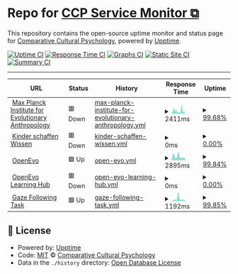# Repo for [CCP Service Monitor ⧉](https://ccp-eva.github.io/uptime-monitor/)

This repository contains the open-source uptime monitor and status page for [Comparative Cultural Psychology](https://www.eva.mpg.de/comparative-cultural-psychology/), powered by [Upptime](https://github.com/upptime/upptime).

[![Uptime CI](https://github.com/ccp-eva/uptime-monitor/workflows/Uptime%20CI/badge.svg)](https://github.com/ccp-eva/uptime-monitor/actions?query=workflow%3A%22Uptime+CI%22)
[![Response Time CI](https://github.com/ccp-eva/uptime-monitor/workflows/Response%20Time%20CI/badge.svg)](https://github.com/ccp-eva/uptime-monitor/actions?query=workflow%3A%22Response+Time+CI%22)
[![Graphs CI](https://github.com/ccp-eva/uptime-monitor/workflows/Graphs%20CI/badge.svg)](https://github.com/ccp-eva/uptime-monitor/actions?query=workflow%3A%22Graphs+CI%22)
[![Static Site CI](https://github.com/ccp-eva/uptime-monitor/workflows/Static%20Site%20CI/badge.svg)](https://github.com/ccp-eva/uptime-monitor/actions?query=workflow%3A%22Static+Site+CI%22)
[![Summary CI](https://github.com/ccp-eva/uptime-monitor/workflows/Summary%20CI/badge.svg)](https://github.com/ccp-eva/uptime-monitor/actions?query=workflow%3A%22Summary+CI%22)

---

<!--start: status pages-->
<!-- This summary is generated by Upptime (https://github.com/upptime/upptime) -->
<!-- Do not edit this manually, your changes will be overwritten -->
<!-- prettier-ignore -->
| URL | Status | History | Response Time | Uptime |
| --- | ------ | ------- | ------------- | ------ |
| <img alt="" src="https://icons.duckduckgo.com/ip3/www.eva.mpg.de.ico" height="13"> [Max Planck Institute for Evolutionary Anthropology](https://www.eva.mpg.de/index/) | 🟥 Down | [max-planck-institute-for-evolutionary-anthropology.yml](https://github.com/ccp-eva/uptime-monitor/commits/HEAD/history/max-planck-institute-for-evolutionary-anthropology.yml) | <details><summary><img alt="Response time graph" src="./graphs/max-planck-institute-for-evolutionary-anthropology/response-time-week.png" height="20"> 2411ms</summary><br><a href="https://ccp-eva.github.io/uptime-monitor/history/max-planck-institute-for-evolutionary-anthropology"><img alt="Response time 2188" src="https://img.shields.io/endpoint?url=https%3A%2F%2Fraw.githubusercontent.com%2Fccp-eva%2Fuptime-monitor%2FHEAD%2Fapi%2Fmax-planck-institute-for-evolutionary-anthropology%2Fresponse-time.json"></a><br><a href="https://ccp-eva.github.io/uptime-monitor/history/max-planck-institute-for-evolutionary-anthropology"><img alt="24-hour response time 1665" src="https://img.shields.io/endpoint?url=https%3A%2F%2Fraw.githubusercontent.com%2Fccp-eva%2Fuptime-monitor%2FHEAD%2Fapi%2Fmax-planck-institute-for-evolutionary-anthropology%2Fresponse-time-day.json"></a><br><a href="https://ccp-eva.github.io/uptime-monitor/history/max-planck-institute-for-evolutionary-anthropology"><img alt="7-day response time 2411" src="https://img.shields.io/endpoint?url=https%3A%2F%2Fraw.githubusercontent.com%2Fccp-eva%2Fuptime-monitor%2FHEAD%2Fapi%2Fmax-planck-institute-for-evolutionary-anthropology%2Fresponse-time-week.json"></a><br><a href="https://ccp-eva.github.io/uptime-monitor/history/max-planck-institute-for-evolutionary-anthropology"><img alt="30-day response time 2267" src="https://img.shields.io/endpoint?url=https%3A%2F%2Fraw.githubusercontent.com%2Fccp-eva%2Fuptime-monitor%2FHEAD%2Fapi%2Fmax-planck-institute-for-evolutionary-anthropology%2Fresponse-time-month.json"></a><br><a href="https://ccp-eva.github.io/uptime-monitor/history/max-planck-institute-for-evolutionary-anthropology"><img alt="1-year response time 2208" src="https://img.shields.io/endpoint?url=https%3A%2F%2Fraw.githubusercontent.com%2Fccp-eva%2Fuptime-monitor%2FHEAD%2Fapi%2Fmax-planck-institute-for-evolutionary-anthropology%2Fresponse-time-year.json"></a></details> | <details><summary><a href="https://ccp-eva.github.io/uptime-monitor/history/max-planck-institute-for-evolutionary-anthropology">99.68%</a></summary><a href="https://ccp-eva.github.io/uptime-monitor/history/max-planck-institute-for-evolutionary-anthropology"><img alt="All-time uptime 84.11%" src="https://img.shields.io/endpoint?url=https%3A%2F%2Fraw.githubusercontent.com%2Fccp-eva%2Fuptime-monitor%2FHEAD%2Fapi%2Fmax-planck-institute-for-evolutionary-anthropology%2Fuptime.json"></a><br><a href="https://ccp-eva.github.io/uptime-monitor/history/max-planck-institute-for-evolutionary-anthropology"><img alt="24-hour uptime 99.99%" src="https://img.shields.io/endpoint?url=https%3A%2F%2Fraw.githubusercontent.com%2Fccp-eva%2Fuptime-monitor%2FHEAD%2Fapi%2Fmax-planck-institute-for-evolutionary-anthropology%2Fuptime-day.json"></a><br><a href="https://ccp-eva.github.io/uptime-monitor/history/max-planck-institute-for-evolutionary-anthropology"><img alt="7-day uptime 99.68%" src="https://img.shields.io/endpoint?url=https%3A%2F%2Fraw.githubusercontent.com%2Fccp-eva%2Fuptime-monitor%2FHEAD%2Fapi%2Fmax-planck-institute-for-evolutionary-anthropology%2Fuptime-week.json"></a><br><a href="https://ccp-eva.github.io/uptime-monitor/history/max-planck-institute-for-evolutionary-anthropology"><img alt="30-day uptime 99.93%" src="https://img.shields.io/endpoint?url=https%3A%2F%2Fraw.githubusercontent.com%2Fccp-eva%2Fuptime-monitor%2FHEAD%2Fapi%2Fmax-planck-institute-for-evolutionary-anthropology%2Fuptime-month.json"></a><br><a href="https://ccp-eva.github.io/uptime-monitor/history/max-planck-institute-for-evolutionary-anthropology"><img alt="1-year uptime 99.93%" src="https://img.shields.io/endpoint?url=https%3A%2F%2Fraw.githubusercontent.com%2Fccp-eva%2Fuptime-monitor%2FHEAD%2Fapi%2Fmax-planck-institute-for-evolutionary-anthropology%2Fuptime-year.json"></a></details>
| <img alt="" src="https://icons.duckduckgo.com/ip3/kinderschaffenwissen.eva.mpg.de.ico" height="13"> [Kinder schaffen Wissen](https://kinderschaffenwissen.eva.mpg.de/) | 🟥 Down | [kinder-schaffen-wissen.yml](https://github.com/ccp-eva/uptime-monitor/commits/HEAD/history/kinder-schaffen-wissen.yml) | <details><summary><img alt="Response time graph" src="./graphs/kinder-schaffen-wissen/response-time-week.png" height="20"> 0ms</summary><br><a href="https://ccp-eva.github.io/uptime-monitor/history/kinder-schaffen-wissen"><img alt="Response time 0" src="https://img.shields.io/endpoint?url=https%3A%2F%2Fraw.githubusercontent.com%2Fccp-eva%2Fuptime-monitor%2FHEAD%2Fapi%2Fkinder-schaffen-wissen%2Fresponse-time.json"></a><br><a href="https://ccp-eva.github.io/uptime-monitor/history/kinder-schaffen-wissen"><img alt="24-hour response time 0" src="https://img.shields.io/endpoint?url=https%3A%2F%2Fraw.githubusercontent.com%2Fccp-eva%2Fuptime-monitor%2FHEAD%2Fapi%2Fkinder-schaffen-wissen%2Fresponse-time-day.json"></a><br><a href="https://ccp-eva.github.io/uptime-monitor/history/kinder-schaffen-wissen"><img alt="7-day response time 0" src="https://img.shields.io/endpoint?url=https%3A%2F%2Fraw.githubusercontent.com%2Fccp-eva%2Fuptime-monitor%2FHEAD%2Fapi%2Fkinder-schaffen-wissen%2Fresponse-time-week.json"></a><br><a href="https://ccp-eva.github.io/uptime-monitor/history/kinder-schaffen-wissen"><img alt="30-day response time 0" src="https://img.shields.io/endpoint?url=https%3A%2F%2Fraw.githubusercontent.com%2Fccp-eva%2Fuptime-monitor%2FHEAD%2Fapi%2Fkinder-schaffen-wissen%2Fresponse-time-month.json"></a><br><a href="https://ccp-eva.github.io/uptime-monitor/history/kinder-schaffen-wissen"><img alt="1-year response time 0" src="https://img.shields.io/endpoint?url=https%3A%2F%2Fraw.githubusercontent.com%2Fccp-eva%2Fuptime-monitor%2FHEAD%2Fapi%2Fkinder-schaffen-wissen%2Fresponse-time-year.json"></a></details> | <details><summary><a href="https://ccp-eva.github.io/uptime-monitor/history/kinder-schaffen-wissen">0.00%</a></summary><a href="https://ccp-eva.github.io/uptime-monitor/history/kinder-schaffen-wissen"><img alt="All-time uptime 47.49%" src="https://img.shields.io/endpoint?url=https%3A%2F%2Fraw.githubusercontent.com%2Fccp-eva%2Fuptime-monitor%2FHEAD%2Fapi%2Fkinder-schaffen-wissen%2Fuptime.json"></a><br><a href="https://ccp-eva.github.io/uptime-monitor/history/kinder-schaffen-wissen"><img alt="24-hour uptime 0.00%" src="https://img.shields.io/endpoint?url=https%3A%2F%2Fraw.githubusercontent.com%2Fccp-eva%2Fuptime-monitor%2FHEAD%2Fapi%2Fkinder-schaffen-wissen%2Fuptime-day.json"></a><br><a href="https://ccp-eva.github.io/uptime-monitor/history/kinder-schaffen-wissen"><img alt="7-day uptime 0.00%" src="https://img.shields.io/endpoint?url=https%3A%2F%2Fraw.githubusercontent.com%2Fccp-eva%2Fuptime-monitor%2FHEAD%2Fapi%2Fkinder-schaffen-wissen%2Fuptime-week.json"></a><br><a href="https://ccp-eva.github.io/uptime-monitor/history/kinder-schaffen-wissen"><img alt="30-day uptime 0.00%" src="https://img.shields.io/endpoint?url=https%3A%2F%2Fraw.githubusercontent.com%2Fccp-eva%2Fuptime-monitor%2FHEAD%2Fapi%2Fkinder-schaffen-wissen%2Fuptime-month.json"></a><br><a href="https://ccp-eva.github.io/uptime-monitor/history/kinder-schaffen-wissen"><img alt="1-year uptime 0.00%" src="https://img.shields.io/endpoint?url=https%3A%2F%2Fraw.githubusercontent.com%2Fccp-eva%2Fuptime-monitor%2FHEAD%2Fapi%2Fkinder-schaffen-wissen%2Fuptime-year.json"></a></details>
| <img alt="" src="https://icons.duckduckgo.com/ip3/openevo.eva.mpg.de.ico" height="13"> [OpenEvo](https://openevo.eva.mpg.de/) | 🟩 Up | [open-evo.yml](https://github.com/ccp-eva/uptime-monitor/commits/HEAD/history/open-evo.yml) | <details><summary><img alt="Response time graph" src="./graphs/open-evo/response-time-week.png" height="20"> 2895ms</summary><br><a href="https://ccp-eva.github.io/uptime-monitor/history/open-evo"><img alt="Response time 2631" src="https://img.shields.io/endpoint?url=https%3A%2F%2Fraw.githubusercontent.com%2Fccp-eva%2Fuptime-monitor%2FHEAD%2Fapi%2Fopen-evo%2Fresponse-time.json"></a><br><a href="https://ccp-eva.github.io/uptime-monitor/history/open-evo"><img alt="24-hour response time 1907" src="https://img.shields.io/endpoint?url=https%3A%2F%2Fraw.githubusercontent.com%2Fccp-eva%2Fuptime-monitor%2FHEAD%2Fapi%2Fopen-evo%2Fresponse-time-day.json"></a><br><a href="https://ccp-eva.github.io/uptime-monitor/history/open-evo"><img alt="7-day response time 2895" src="https://img.shields.io/endpoint?url=https%3A%2F%2Fraw.githubusercontent.com%2Fccp-eva%2Fuptime-monitor%2FHEAD%2Fapi%2Fopen-evo%2Fresponse-time-week.json"></a><br><a href="https://ccp-eva.github.io/uptime-monitor/history/open-evo"><img alt="30-day response time 2427" src="https://img.shields.io/endpoint?url=https%3A%2F%2Fraw.githubusercontent.com%2Fccp-eva%2Fuptime-monitor%2FHEAD%2Fapi%2Fopen-evo%2Fresponse-time-month.json"></a><br><a href="https://ccp-eva.github.io/uptime-monitor/history/open-evo"><img alt="1-year response time 2520" src="https://img.shields.io/endpoint?url=https%3A%2F%2Fraw.githubusercontent.com%2Fccp-eva%2Fuptime-monitor%2FHEAD%2Fapi%2Fopen-evo%2Fresponse-time-year.json"></a></details> | <details><summary><a href="https://ccp-eva.github.io/uptime-monitor/history/open-evo">99.84%</a></summary><a href="https://ccp-eva.github.io/uptime-monitor/history/open-evo"><img alt="All-time uptime 61.39%" src="https://img.shields.io/endpoint?url=https%3A%2F%2Fraw.githubusercontent.com%2Fccp-eva%2Fuptime-monitor%2FHEAD%2Fapi%2Fopen-evo%2Fuptime.json"></a><br><a href="https://ccp-eva.github.io/uptime-monitor/history/open-evo"><img alt="24-hour uptime 100.00%" src="https://img.shields.io/endpoint?url=https%3A%2F%2Fraw.githubusercontent.com%2Fccp-eva%2Fuptime-monitor%2FHEAD%2Fapi%2Fopen-evo%2Fuptime-day.json"></a><br><a href="https://ccp-eva.github.io/uptime-monitor/history/open-evo"><img alt="7-day uptime 99.84%" src="https://img.shields.io/endpoint?url=https%3A%2F%2Fraw.githubusercontent.com%2Fccp-eva%2Fuptime-monitor%2FHEAD%2Fapi%2Fopen-evo%2Fuptime-week.json"></a><br><a href="https://ccp-eva.github.io/uptime-monitor/history/open-evo"><img alt="30-day uptime 99.96%" src="https://img.shields.io/endpoint?url=https%3A%2F%2Fraw.githubusercontent.com%2Fccp-eva%2Fuptime-monitor%2FHEAD%2Fapi%2Fopen-evo%2Fuptime-month.json"></a><br><a href="https://ccp-eva.github.io/uptime-monitor/history/open-evo"><img alt="1-year uptime 99.61%" src="https://img.shields.io/endpoint?url=https%3A%2F%2Fraw.githubusercontent.com%2Fccp-eva%2Fuptime-monitor%2FHEAD%2Fapi%2Fopen-evo%2Fuptime-year.json"></a></details>
| <img alt="" src="https://icons.duckduckgo.com/ip3/openevo-learninghub.eva.mpg.de.ico" height="13"> [OpenEvo Learning Hub](https://openevo-learninghub.eva.mpg.de/) | 🟥 Down | [open-evo-learning-hub.yml](https://github.com/ccp-eva/uptime-monitor/commits/HEAD/history/open-evo-learning-hub.yml) | <details><summary><img alt="Response time graph" src="./graphs/open-evo-learning-hub/response-time-week.png" height="20"> 0ms</summary><br><a href="https://ccp-eva.github.io/uptime-monitor/history/open-evo-learning-hub"><img alt="Response time 1227" src="https://img.shields.io/endpoint?url=https%3A%2F%2Fraw.githubusercontent.com%2Fccp-eva%2Fuptime-monitor%2FHEAD%2Fapi%2Fopen-evo-learning-hub%2Fresponse-time.json"></a><br><a href="https://ccp-eva.github.io/uptime-monitor/history/open-evo-learning-hub"><img alt="24-hour response time 0" src="https://img.shields.io/endpoint?url=https%3A%2F%2Fraw.githubusercontent.com%2Fccp-eva%2Fuptime-monitor%2FHEAD%2Fapi%2Fopen-evo-learning-hub%2Fresponse-time-day.json"></a><br><a href="https://ccp-eva.github.io/uptime-monitor/history/open-evo-learning-hub"><img alt="7-day response time 0" src="https://img.shields.io/endpoint?url=https%3A%2F%2Fraw.githubusercontent.com%2Fccp-eva%2Fuptime-monitor%2FHEAD%2Fapi%2Fopen-evo-learning-hub%2Fresponse-time-week.json"></a><br><a href="https://ccp-eva.github.io/uptime-monitor/history/open-evo-learning-hub"><img alt="30-day response time 0" src="https://img.shields.io/endpoint?url=https%3A%2F%2Fraw.githubusercontent.com%2Fccp-eva%2Fuptime-monitor%2FHEAD%2Fapi%2Fopen-evo-learning-hub%2Fresponse-time-month.json"></a><br><a href="https://ccp-eva.github.io/uptime-monitor/history/open-evo-learning-hub"><img alt="1-year response time 1285" src="https://img.shields.io/endpoint?url=https%3A%2F%2Fraw.githubusercontent.com%2Fccp-eva%2Fuptime-monitor%2FHEAD%2Fapi%2Fopen-evo-learning-hub%2Fresponse-time-year.json"></a></details> | <details><summary><a href="https://ccp-eva.github.io/uptime-monitor/history/open-evo-learning-hub">0.00%</a></summary><a href="https://ccp-eva.github.io/uptime-monitor/history/open-evo-learning-hub"><img alt="All-time uptime 82.71%" src="https://img.shields.io/endpoint?url=https%3A%2F%2Fraw.githubusercontent.com%2Fccp-eva%2Fuptime-monitor%2FHEAD%2Fapi%2Fopen-evo-learning-hub%2Fuptime.json"></a><br><a href="https://ccp-eva.github.io/uptime-monitor/history/open-evo-learning-hub"><img alt="24-hour uptime 0.00%" src="https://img.shields.io/endpoint?url=https%3A%2F%2Fraw.githubusercontent.com%2Fccp-eva%2Fuptime-monitor%2FHEAD%2Fapi%2Fopen-evo-learning-hub%2Fuptime-day.json"></a><br><a href="https://ccp-eva.github.io/uptime-monitor/history/open-evo-learning-hub"><img alt="7-day uptime 0.00%" src="https://img.shields.io/endpoint?url=https%3A%2F%2Fraw.githubusercontent.com%2Fccp-eva%2Fuptime-monitor%2FHEAD%2Fapi%2Fopen-evo-learning-hub%2Fuptime-week.json"></a><br><a href="https://ccp-eva.github.io/uptime-monitor/history/open-evo-learning-hub"><img alt="30-day uptime 0.00%" src="https://img.shields.io/endpoint?url=https%3A%2F%2Fraw.githubusercontent.com%2Fccp-eva%2Fuptime-monitor%2FHEAD%2Fapi%2Fopen-evo-learning-hub%2Fuptime-month.json"></a><br><a href="https://ccp-eva.github.io/uptime-monitor/history/open-evo-learning-hub"><img alt="1-year uptime 63.10%" src="https://img.shields.io/endpoint?url=https%3A%2F%2Fraw.githubusercontent.com%2Fccp-eva%2Fuptime-monitor%2FHEAD%2Fapi%2Fopen-evo-learning-hub%2Fuptime-year.json"></a></details>
| <img alt="" src="https://icons.duckduckgo.com/ip3/ccp-odc.eva.mpg.de.ico" height="13"> [Gaze Following Task](https://ccp-odc.eva.mpg.de/gafo-demo/) | 🟩 Up | [gaze-following-task.yml](https://github.com/ccp-eva/uptime-monitor/commits/HEAD/history/gaze-following-task.yml) | <details><summary><img alt="Response time graph" src="./graphs/gaze-following-task/response-time-week.png" height="20"> 1192ms</summary><br><a href="https://ccp-eva.github.io/uptime-monitor/history/gaze-following-task"><img alt="Response time 798" src="https://img.shields.io/endpoint?url=https%3A%2F%2Fraw.githubusercontent.com%2Fccp-eva%2Fuptime-monitor%2FHEAD%2Fapi%2Fgaze-following-task%2Fresponse-time.json"></a><br><a href="https://ccp-eva.github.io/uptime-monitor/history/gaze-following-task"><img alt="24-hour response time 639" src="https://img.shields.io/endpoint?url=https%3A%2F%2Fraw.githubusercontent.com%2Fccp-eva%2Fuptime-monitor%2FHEAD%2Fapi%2Fgaze-following-task%2Fresponse-time-day.json"></a><br><a href="https://ccp-eva.github.io/uptime-monitor/history/gaze-following-task"><img alt="7-day response time 1192" src="https://img.shields.io/endpoint?url=https%3A%2F%2Fraw.githubusercontent.com%2Fccp-eva%2Fuptime-monitor%2FHEAD%2Fapi%2Fgaze-following-task%2Fresponse-time-week.json"></a><br><a href="https://ccp-eva.github.io/uptime-monitor/history/gaze-following-task"><img alt="30-day response time 1185" src="https://img.shields.io/endpoint?url=https%3A%2F%2Fraw.githubusercontent.com%2Fccp-eva%2Fuptime-monitor%2FHEAD%2Fapi%2Fgaze-following-task%2Fresponse-time-month.json"></a><br><a href="https://ccp-eva.github.io/uptime-monitor/history/gaze-following-task"><img alt="1-year response time 835" src="https://img.shields.io/endpoint?url=https%3A%2F%2Fraw.githubusercontent.com%2Fccp-eva%2Fuptime-monitor%2FHEAD%2Fapi%2Fgaze-following-task%2Fresponse-time-year.json"></a></details> | <details><summary><a href="https://ccp-eva.github.io/uptime-monitor/history/gaze-following-task">99.85%</a></summary><a href="https://ccp-eva.github.io/uptime-monitor/history/gaze-following-task"><img alt="All-time uptime 99.30%" src="https://img.shields.io/endpoint?url=https%3A%2F%2Fraw.githubusercontent.com%2Fccp-eva%2Fuptime-monitor%2FHEAD%2Fapi%2Fgaze-following-task%2Fuptime.json"></a><br><a href="https://ccp-eva.github.io/uptime-monitor/history/gaze-following-task"><img alt="24-hour uptime 100.00%" src="https://img.shields.io/endpoint?url=https%3A%2F%2Fraw.githubusercontent.com%2Fccp-eva%2Fuptime-monitor%2FHEAD%2Fapi%2Fgaze-following-task%2Fuptime-day.json"></a><br><a href="https://ccp-eva.github.io/uptime-monitor/history/gaze-following-task"><img alt="7-day uptime 99.85%" src="https://img.shields.io/endpoint?url=https%3A%2F%2Fraw.githubusercontent.com%2Fccp-eva%2Fuptime-monitor%2FHEAD%2Fapi%2Fgaze-following-task%2Fuptime-week.json"></a><br><a href="https://ccp-eva.github.io/uptime-monitor/history/gaze-following-task"><img alt="30-day uptime 99.97%" src="https://img.shields.io/endpoint?url=https%3A%2F%2Fraw.githubusercontent.com%2Fccp-eva%2Fuptime-monitor%2FHEAD%2Fapi%2Fgaze-following-task%2Fuptime-month.json"></a><br><a href="https://ccp-eva.github.io/uptime-monitor/history/gaze-following-task"><img alt="1-year uptime 98.89%" src="https://img.shields.io/endpoint?url=https%3A%2F%2Fraw.githubusercontent.com%2Fccp-eva%2Fuptime-monitor%2FHEAD%2Fapi%2Fgaze-following-task%2Fuptime-year.json"></a></details>

<!--end: status pages-->

## 📄 License

- Powered by: [Upptime](https://github.com/upptime/upptime)
- Code: [MIT](./LICENSE) © [Comparative Cultural Psychology](https://www.eva.mpg.de/comparative-cultural-psychology/)
- Data in the `./history` directory: [Open Database License](https://opendatacommons.org/licenses/odbl/1-0/)
